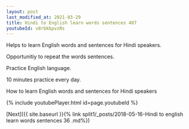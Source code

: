 ```yaml
---
layout: post
last_modified_at: 2021-03-29
title: Hindi to English learn words sentences 407 
youtubeId: v8rbkbpvzRs
---
```

 
 
Helps to learn English words and sentences for Hindi speakers.

Opportunitiy to repeat the words sentences. 

Practice English language. 
 
10 minutes practice every day. 
 
How to learn English words and sentences for Hindi speakers 
 
{% include youtubePlayer.html id=page.youtubeId %}
 
 
[Next]({{ site.baseurl }}{% link  split1/_posts/2018-05-16-Hindi to english learn words sentences 36 .md%})
 
